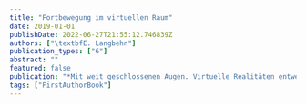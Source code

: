 ```yaml
---
title: "Fortbewegung im virtuellen Raum"
date: 2019-01-01
publishDate: 2022-06-27T21:55:12.746839Z
authors: ["\textbfE. Langbehn"]
publication_types: ["6"]
abstract: ""
featured: false
publication: "*Mit weit geschlossenen Augen. Virtuelle Realitäten entwerfen*"
tags: ["FirstAuthorBook"]
---
```


